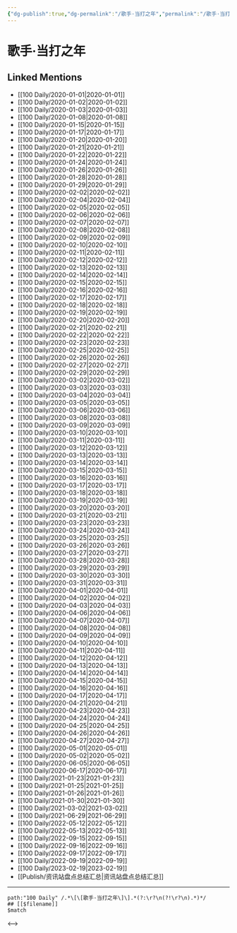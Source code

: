```yaml
---
{"dg-publish":true,"dg-permalink":"/歌手·当打之年","permalink":"/歌手·当打之年/","title":"歌手·当打之年","tags":[null],"created":"2022-11-15T14:56:05.000+08:00","updated":"2023-04-10T16:42:47.000+08:00"}
---
```


# 歌手·当打之年

## Linked Mentions
- [[100 Daily/2020-01-01\|2020-01-01]]
- [[100 Daily/2020-01-02\|2020-01-02]]
- [[100 Daily/2020-01-03\|2020-01-03]]
- [[100 Daily/2020-01-08\|2020-01-08]]
- [[100 Daily/2020-01-15\|2020-01-15]]
- [[100 Daily/2020-01-17\|2020-01-17]]
- [[100 Daily/2020-01-20\|2020-01-20]]
- [[100 Daily/2020-01-21\|2020-01-21]]
- [[100 Daily/2020-01-22\|2020-01-22]]
- [[100 Daily/2020-01-24\|2020-01-24]]
- [[100 Daily/2020-01-26\|2020-01-26]]
- [[100 Daily/2020-01-28\|2020-01-28]]
- [[100 Daily/2020-01-29\|2020-01-29]]
- [[100 Daily/2020-02-02\|2020-02-02]]
- [[100 Daily/2020-02-04\|2020-02-04]]
- [[100 Daily/2020-02-05\|2020-02-05]]
- [[100 Daily/2020-02-06\|2020-02-06]]
- [[100 Daily/2020-02-07\|2020-02-07]]
- [[100 Daily/2020-02-08\|2020-02-08]]
- [[100 Daily/2020-02-09\|2020-02-09]]
- [[100 Daily/2020-02-10\|2020-02-10]]
- [[100 Daily/2020-02-11\|2020-02-11]]
- [[100 Daily/2020-02-12\|2020-02-12]]
- [[100 Daily/2020-02-13\|2020-02-13]]
- [[100 Daily/2020-02-14\|2020-02-14]]
- [[100 Daily/2020-02-15\|2020-02-15]]
- [[100 Daily/2020-02-16\|2020-02-16]]
- [[100 Daily/2020-02-17\|2020-02-17]]
- [[100 Daily/2020-02-18\|2020-02-18]]
- [[100 Daily/2020-02-19\|2020-02-19]]
- [[100 Daily/2020-02-20\|2020-02-20]]
- [[100 Daily/2020-02-21\|2020-02-21]]
- [[100 Daily/2020-02-22\|2020-02-22]]
- [[100 Daily/2020-02-23\|2020-02-23]]
- [[100 Daily/2020-02-25\|2020-02-25]]
- [[100 Daily/2020-02-26\|2020-02-26]]
- [[100 Daily/2020-02-27\|2020-02-27]]
- [[100 Daily/2020-02-29\|2020-02-29]]
- [[100 Daily/2020-03-02\|2020-03-02]]
- [[100 Daily/2020-03-03\|2020-03-03]]
- [[100 Daily/2020-03-04\|2020-03-04]]
- [[100 Daily/2020-03-05\|2020-03-05]]
- [[100 Daily/2020-03-06\|2020-03-06]]
- [[100 Daily/2020-03-08\|2020-03-08]]
- [[100 Daily/2020-03-09\|2020-03-09]]
- [[100 Daily/2020-03-10\|2020-03-10]]
- [[100 Daily/2020-03-11\|2020-03-11]]
- [[100 Daily/2020-03-12\|2020-03-12]]
- [[100 Daily/2020-03-13\|2020-03-13]]
- [[100 Daily/2020-03-14\|2020-03-14]]
- [[100 Daily/2020-03-15\|2020-03-15]]
- [[100 Daily/2020-03-16\|2020-03-16]]
- [[100 Daily/2020-03-17\|2020-03-17]]
- [[100 Daily/2020-03-18\|2020-03-18]]
- [[100 Daily/2020-03-19\|2020-03-19]]
- [[100 Daily/2020-03-20\|2020-03-20]]
- [[100 Daily/2020-03-21\|2020-03-21]]
- [[100 Daily/2020-03-23\|2020-03-23]]
- [[100 Daily/2020-03-24\|2020-03-24]]
- [[100 Daily/2020-03-25\|2020-03-25]]
- [[100 Daily/2020-03-26\|2020-03-26]]
- [[100 Daily/2020-03-27\|2020-03-27]]
- [[100 Daily/2020-03-28\|2020-03-28]]
- [[100 Daily/2020-03-29\|2020-03-29]]
- [[100 Daily/2020-03-30\|2020-03-30]]
- [[100 Daily/2020-03-31\|2020-03-31]]
- [[100 Daily/2020-04-01\|2020-04-01]]
- [[100 Daily/2020-04-02\|2020-04-02]]
- [[100 Daily/2020-04-03\|2020-04-03]]
- [[100 Daily/2020-04-06\|2020-04-06]]
- [[100 Daily/2020-04-07\|2020-04-07]]
- [[100 Daily/2020-04-08\|2020-04-08]]
- [[100 Daily/2020-04-09\|2020-04-09]]
- [[100 Daily/2020-04-10\|2020-04-10]]
- [[100 Daily/2020-04-11\|2020-04-11]]
- [[100 Daily/2020-04-12\|2020-04-12]]
- [[100 Daily/2020-04-13\|2020-04-13]]
- [[100 Daily/2020-04-14\|2020-04-14]]
- [[100 Daily/2020-04-15\|2020-04-15]]
- [[100 Daily/2020-04-16\|2020-04-16]]
- [[100 Daily/2020-04-17\|2020-04-17]]
- [[100 Daily/2020-04-21\|2020-04-21]]
- [[100 Daily/2020-04-23\|2020-04-23]]
- [[100 Daily/2020-04-24\|2020-04-24]]
- [[100 Daily/2020-04-25\|2020-04-25]]
- [[100 Daily/2020-04-26\|2020-04-26]]
- [[100 Daily/2020-04-27\|2020-04-27]]
- [[100 Daily/2020-05-01\|2020-05-01]]
- [[100 Daily/2020-05-02\|2020-05-02]]
- [[100 Daily/2020-06-05\|2020-06-05]]
- [[100 Daily/2020-06-17\|2020-06-17]]
- [[100 Daily/2021-01-23\|2021-01-23]]
- [[100 Daily/2021-01-25\|2021-01-25]]
- [[100 Daily/2021-01-26\|2021-01-26]]
- [[100 Daily/2021-01-30\|2021-01-30]]
- [[100 Daily/2021-03-02\|2021-03-02]]
- [[100 Daily/2021-06-29\|2021-06-29]]
- [[100 Daily/2022-05-12\|2022-05-12]]
- [[100 Daily/2022-05-13\|2022-05-13]]
- [[100 Daily/2022-09-15\|2022-09-15]]
- [[100 Daily/2022-09-16\|2022-09-16]]
- [[100 Daily/2022-09-17\|2022-09-17]]
- [[100 Daily/2022-09-19\|2022-09-19]]
- [[100 Daily/2023-02-19\|2023-02-19]]
- [[Publish/资讯站盘点总结汇总\|资讯站盘点总结汇总]]


---

```expander
path:"100 Daily" /.*\[\[歌手·当打之年\]\].*(?:\r?\n(?!\r?\n).*)*/
## [[$filename]]
$match
```

<-->
